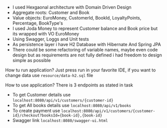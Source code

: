 

- I used Hexgaonal architecture with Domain Driven Design
- Aggregate roots: Customer and Book
- Value objects: EuroMoney, CustomerId, BookId, LoyaltyPoints, Percentage, BookType's
- I used Joda Money to represent Customer balance and Book price but its wrapped with VO EuroMoney
- Using Swagger, Loggs and Unit tests
- As persistence layer i have H2 Database with Hibernate And Spring JPA
- There could be some refactoring of variable names, maybe even code design but as requirements are not fully defined i had freedom to design simple as possible


How tu run application?
Just press run in your favorite IDE, if you want to change data use `resource/data-h2.sql` file

How to use application?
There is 3 endpoints as stated in task
- To get Customer details use `localhost:8080/api/v1/customers/{customer-id}`
- To get All books details use `localhost:8080/api/v1/books`
- To create payment use `localhost:8080/api/v1/customers/{customer-id}/checkout?booksId={book-id},{book-id}`
- Swagger link `localhost:8080/swagger-ui.html`